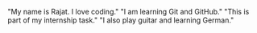 "My name is Rajat. I love coding." 
"I am learning Git and GitHub." 
"This is part of my internship task." 
"I also play guitar and learning German." 
